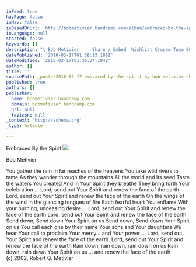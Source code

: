 ```yaml
---
inFeed: true
hasPage: false
inNav: false
isBasedOnUrl: 'http://bobmetivier.bandcamp.com/album/embraced-by-the-spirit'
inLanguage: null
starred: false
keywords: []
description: "\_Bob Metivier     Share / Embed  Wishlist Crucem Tuam 00:00 / 02:52 Digital Album  Includes unlimited streaming via the free Bandcamp app, plus high-quality download in MP3, FLAC and more. Buy Now \_$5.50 USD Send as Gift\_ 1. Crucem Tuam 02:52 2. Puer Natus Est 03:20 3. Lord, Send Out Your Spirit 04:49 Lord, Send Out Your Spirit    You gather the rain  In far reaches of the heavens  You take wild rivers to tame  As they wander through the mountains   All the world and its seed  Taste the waters You created  And in Your Spirit they breathe  They bring forth Your celebration    Refrain: Lord, send out Your Spirit and renew the  face of the earth  Lord, send out Your Spirit and renew the  face of the earth    On the wings of the wind  In the glancing tongues of fire  Each fearful heart You enflame  With your burning, unceasing desire   Refrain: Lord, send out Your Spirit and renew the  face of the earth  Lord, send out Your Spirit and renew the  face of the earth    Send down, Send down Your Spirit on us  Send down, Send down Your Spirit on us    You call each one by their name  Your sons and Your daughters  We hear Your call to proclaim  Your mercy… and Your power    Refrain: Lord, send out Your Spirit and renew the  face of the earth  Lord, send out Your Spirit and renew the  face of the earth   Rain down, rain down, rain down on us  Rain down, rain down Your Spirit on us  … and renew the face of the earth   © 2002, Robert G. Metivier"
datePublished: '2016-03-17T01:38:15.188Z'
dateModified: '2016-03-17T01:36:34.104Z'
author: []
title: ''
sourcePath: _posts/2016-03-17-embraced-by-the-spirit-by-bob-metivier-share-embed-wi.md
published: true
authors: []
publisher:
  name: bobmetivier.bandcamp.com
  domain: bobmetivier.bandcamp.com
  url: null
  favicon: null
_context: 'http://schema.org'
_type: Article

---
```

Embraced By the Spirit
![](http://f1.bcbits.com/img/a2345009720_16.jpg)

Bob Metivier 

You gather the rain In far reaches of the heavens You take wild rivers to tame As they wander through the mountains All the world and its seed Taste the waters You created And in Your Spirit they breathe They bring forth Your celebration ... Lord, send out Your Spirit and renew the face of the earth Lord, send out Your Spirit and renew the face of the earth On the wings of the wind In the glancing tongues of fire Each fearful heart You enflame With your burning, unceasing desire ... Lord, send out Your Spirit and renew the face of the earth Lord, send out Your Spirit and renew the face of the earth Send down, Send down Your Spirit on us Send down, Send down Your Spirit on us You call each one by their name Your sons and Your daughters We hear Your call to proclaim Your mercy... and Your power ... Lord, send out Your Spirit and renew the face of the earth.  Lord, send out Your Spirit and renew the face of the earth Rain down, rain down, rain down on us Rain down, rain down Your Spirit on us ... and renew the face of the earth   
(c) 2002, Robert G. Metivier